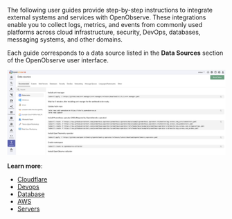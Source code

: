 The following user guides provide step-by-step instructions to integrate external systems and services with OpenObserve. These integrations enable you to collect logs, metrics, and events from commonly used platforms across cloud infrastructure, security, DevOps, databases, messaging systems, and other domains.

Each guide corresponds to a data source listed in the **Data Sources** section of the OpenObserve user interface.

![Data Sources](../../docs/images/data-sources.png)

**Learn more**:

- [Cloudflare](../integration/cloudflare/)
- [Devops](devops)
- [Database](database)
- [AWS](aws)
- [Servers](servers)
